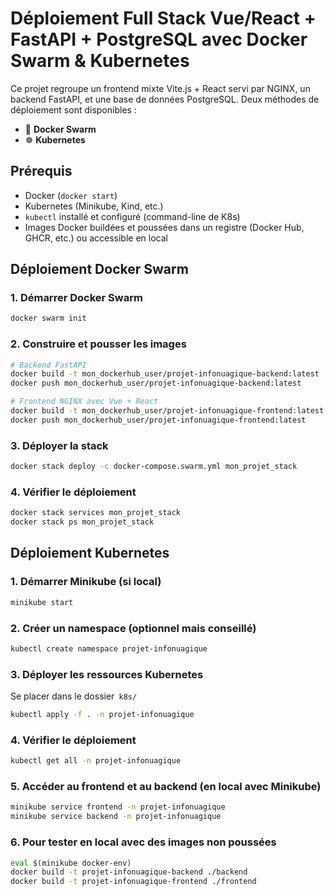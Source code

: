 #  Déploiement Full Stack Vue/React + FastAPI + PostgreSQL avec Docker Swarm & Kubernetes

Ce projet regroupe un frontend mixte Vite.js + React servi par NGINX, un backend FastAPI, et une base de données PostgreSQL. Deux méthodes de déploiement sont disponibles :

- 🐳 **Docker Swarm**
- ☸️ **Kubernetes**


## Prérequis

- Docker (`docker start`)
- Kubernetes (Minikube, Kind, etc.)
- `kubectl` installé et configuré (command-line de K8s)
- Images Docker buildées et poussées dans un registre (Docker Hub, GHCR, etc.) ou accessible en local

##  Déploiement Docker Swarm

### 1. Démarrer Docker Swarm

```bash
docker swarm init
```

### 2. Construire et pousser les images

```bash
# Backend FastAPI
docker build -t mon_dockerhub_user/projet-infonuagique-backend:latest ./backend
docker push mon_dockerhub_user/projet-infonuagique-backend:latest

# Frontend NGINX avec Vue + React
docker build -t mon_dockerhub_user/projet-infonuagique-frontend:latest ./frontend
docker push mon_dockerhub_user/projet-infonuagique-frontend:latest
```

### 3. Déployer la stack
```bash
docker stack deploy -c docker-compose.swarm.yml mon_projet_stack
```
### 4. Vérifier le déploiement
```bash
docker stack services mon_projet_stack
docker stack ps mon_projet_stack
```

##  Déploiement Kubernetes

### 1. Démarrer Minikube (si local)
```bash
minikube start
```

### 2. Créer un namespace (optionnel mais conseillé)
 ```bash
 kubectl create namespace projet-infonuagique
```

### 3. Déployer les ressources Kubernetes
Se placer dans le dossier` k8s/`

```bash
kubectl apply -f . -n projet-infonuagique
```

### 4. Vérifier le déploiement
```bash
kubectl get all -n projet-infonuagique
```

### 5.  Accéder au frontend et au backend (en local avec Minikube)
```bash
minikube service frontend -n projet-infonuagique
minikube service backend -n projet-infonuagique
```

### 6. Pour tester en local avec des images non poussées
```bash
eval $(minikube docker-env)
docker build -t projet-infonuagique-backend ./backend
docker build -t projet-infonuagique-frontend ./frontend
```